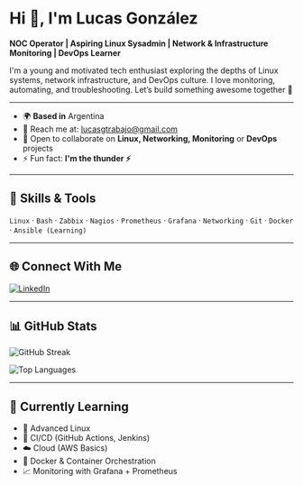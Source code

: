 # Hi 👋, I'm Lucas González

**NOC Operator | Aspiring Linux Sysadmin | Network & Infrastructure Monitoring | DevOps Learner**

I'm a young and motivated tech enthusiast exploring the depths of Linux systems, network infrastructure, and DevOps culture. I love monitoring, automating, and troubleshooting. Let’s build something awesome together 🚀

---

- 🌍 **Based in** Argentina  
- 📧 Reach me at: [lucasgtrabajo@gmail.com](mailto:lucasgtrabajo@gmail.com)  
- 🤝 Open to collaborate on **Linux, Networking, Monitoring** or **DevOps** projects  
- ⚡ Fun fact: **I'm the thunder ⚡️**

---

## 🧠 Skills & Tools

`Linux` · `Bash` · `Zabbix` · `Nagios` · `Prometheus` · `Grafana` · `Networking` · `Git` · `Docker` · `Ansible (Learning)`

---

## 🌐 Connect With Me

[![LinkedIn](https://img.shields.io/badge/LinkedIn-blue?style=for-the-badge&logo=linkedin)](https://www.linkedin.com/in/lucas-gonzalez-84a3461b5)

---

## 📊 GitHub Stats

![GitHub Streak](https://github-readme-streak-stats.herokuapp.com/?user=albaradolucas&theme=dark&hide_border=true)

![Top Languages](https://github-readme-stats.vercel.app/api/top-langs/?username=albaradolucas&langs_count=8&layout=compact&theme=dark&hide_border=true)

---

## 🚀 Currently Learning

- 🔧 Advanced Linux  
- 🔄 CI/CD (GitHub Actions, Jenkins)  
- ☁️ Cloud (AWS Basics)  
- 🐳 Docker & Container Orchestration  
- 📈 Monitoring with Grafana + Prometheus
